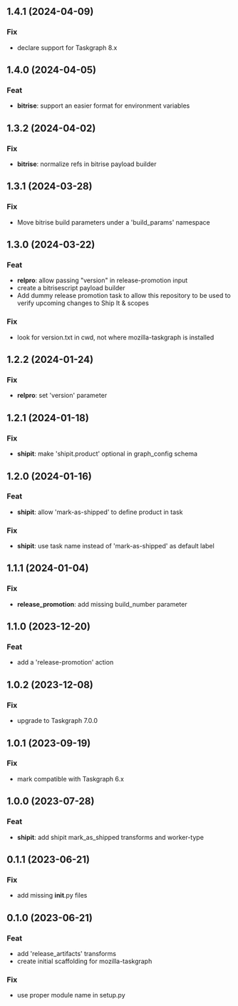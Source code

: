 ## 1.4.1 (2024-04-09)

### Fix

- declare support for Taskgraph 8.x

## 1.4.0 (2024-04-05)

### Feat

- **bitrise**: support an easier format for environment variables

## 1.3.2 (2024-04-02)

### Fix

- **bitrise**: normalize refs in bitrise payload builder

## 1.3.1 (2024-03-28)

### Fix

- Move bitrise build parameters under a 'build_params' namespace

## 1.3.0 (2024-03-22)

### Feat

- **relpro**: allow passing "version" in release-promotion input
- create a bitrisescript payload builder
- Add dummy release promotion task to allow this repository to be used to verify upcoming changes to Ship It & scopes

### Fix

- look for version.txt in cwd, not where mozilla-taskgraph is installed

## 1.2.2 (2024-01-24)

### Fix

- **relpro**: set 'version' parameter

## 1.2.1 (2024-01-18)

### Fix

- **shipit**: make 'shipit.product' optional in graph_config schema

## 1.2.0 (2024-01-16)

### Feat

- **shipit**: allow 'mark-as-shipped' to define product in task

### Fix

- **shipit**: use task name instead of 'mark-as-shipped' as default label

## 1.1.1 (2024-01-04)

### Fix

- **release_promotion**: add missing build_number parameter

## 1.1.0 (2023-12-20)

### Feat

- add a 'release-promotion' action

## 1.0.2 (2023-12-08)

### Fix

- upgrade to Taskgraph 7.0.0

## 1.0.1 (2023-09-19)

### Fix

- mark compatible with Taskgraph 6.x

## 1.0.0 (2023-07-28)

### Feat

- **shipit**: add shipit mark_as_shipped transforms and worker-type

## 0.1.1 (2023-06-21)

### Fix

- add missing __init__.py files

## 0.1.0 (2023-06-21)

### Feat

- add 'release_artifacts' transforms
- create initial scaffolding for mozilla-taskgraph

### Fix

- use proper module name in setup.py

